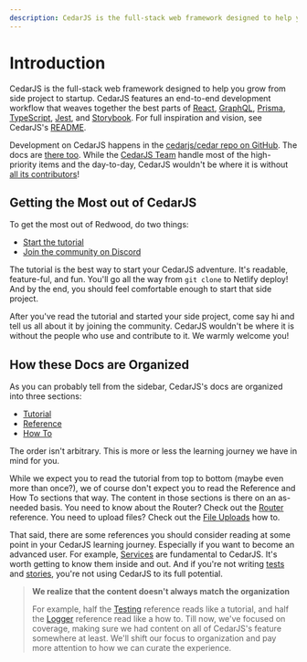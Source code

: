 ```yaml
---
description: CedarJS is the full-stack web framework designed to help you grow from side project to startup
---
```


# Introduction

CedarJS is the full-stack web framework designed to help you grow from side project to startup.
CedarJS features an end-to-end development workflow that weaves together the best parts of [React](https://react.dev/), [GraphQL](https://graphql.org/), [Prisma](https://www.prisma.io/), [TypeScript](https://www.typescriptlang.org/), [Jest](https://jestjs.io/), and [Storybook](https://storybook.js.org/).
For full inspiration and vision, see CedarJS's [README](https://github.com/cedarjs/cedar/blob/main/README.md).

Development on CedarJS happens in the [cedarjs/cedar repo on GitHub](https://github.com/cedarjs/cedar).
The docs are [there too](https://github.com/cedarjs/cedar/tree/main/docs).
While the [CedarJS Team](https://github.com/cedarjs/cedar#the-cedarjs-team)
handle most of the high-priority items and the day-to-day, CedarJS wouldn't be
where it is without [all its contributors](https://github.com/cedarjs/cedar/graphs/contributors)!

## Getting the Most out of CedarJS

To get the most out of Redwood, do two things:

- [Start the tutorial](tutorial/foreword.md)
- [Join the community on Discord](https://discord.gg/8mNkAgby5m)

The tutorial is the best way to start your CedarJS adventure.
It's readable, feature-ful, and fun.
You'll go all the way from `git clone` to Netlify deploy!
And by the end, you should feel comfortable enough to start that side project.

After you've read the tutorial and started your side project, come say hi and tell us all about it by joining the community.
CedarJS wouldn't be where it is without the people who use and contribute to it.
We warmly welcome you!

## How these Docs are Organized

As you can probably tell from the sidebar, CedarJS's docs are organized into three sections:

- [Tutorial](tutorial/foreword.md)
- [Reference](index)
- [How To](how-to/index)

The order isn't arbitrary.
This is more or less the learning journey we have in mind for you.

While we expect you to read the tutorial from top to bottom (maybe even more than once?), we of course don't expect you to read the Reference and How To sections that way.
The content in those sections is there on an as-needed basis.
You need to know about the Router? Check out the [Router](router.md) reference.
You need to upload files? Check out the [File Uploads](how-to/file-uploads.md) how to.

That said, there are some references you should consider reading at some point in your CedarJS learning journey.
Especially if you want to become an advanced user.
For example, [Services](services.md) are fundamental to CedarJS.
It's worth getting to know them inside and out.
And if you're not writing [tests](testing.md) and [stories](storybook.md), you're not using CedarJS to its full potential.

> **We realize that the content doesn't always match the organization**
>
> For example, half the [Testing](testing.md) reference reads like a tutorial, and half the [Logger](logger.md) reference read like a how to.
> Till now, we've focused on coverage, making sure we had content on all of CedarJS's feature somewhere at least.
> We'll shift our focus to organization and pay more attention to how we can curate the experience.
